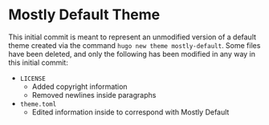 # Mostly Default Theme

This initial commit is meant to represent an unmodified version of a default theme created via the command `hugo new theme mostly-default`. Some files have been deleted, and only the following has been modified in any way in this initial commit:

- `LICENSE`
	- Added copyright information
	- Removed newlines inside paragraphs
- `theme.toml`
	- Edited information inside to correspond with Mostly Default
